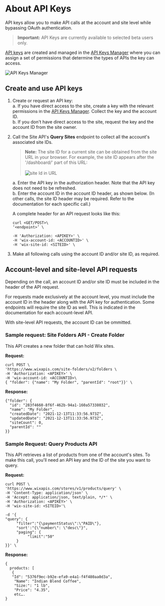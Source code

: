 # About API Keys

API keys allow you to make API calls at the account and site level while bypassing OAuth authentication. 

<blockquote class="important">

__Important:__
API Keys are currently available to selected beta users only.

</blockquote>

[API keys](https://support.wix.com/en/article/about-wix-api-keys) are created and managed in the [API Keys Manager](https://manage.wix.com/account/api-keys) where you can assign a set of permissions that determine the types of APIs the key can access.

![API Keys Manager](./../../media/APIKeysManager.jpg)

## Create and use API keys



1. Create or request an API key:  
     a. If you have direct access to the site, create a key with the relevant permissions in the [API Keys Manager](https://manage.wix.com/account/api-keys). Collect the key and the account ID.  
     b. If you don't have direct access to the site, request the key and the account ID from the site owner.  
2. Call the Site API's **Query Sites** endpoint to collect all the account's associated site IDs.

    > **Note:**
    > The site ID for a current site can be obtained from the site URL in your browser.
    > For example, the site ID appears after the '/dashboard/' part of this URL: <br />
    > <br />
    > ![site Id in URL](./../../media/siteid.png)

     

     a. Enter the API key in the authorization header. Note that the API key does not need to be refreshed.  
     b. Enter the account ID in the account ID header, as shown below. (In other calls, the site ID header may be required. Refer to the documentation for each specific call.)

     A complete header for an API request looks like this:

     ```
     curl <GET/POST>\
     ‘<endpoint>’ \

     -H 'Authorization: <APIKEY>' \
     -H 'wix-account-id: <ACCOUNTID>' \
     -H 'wix-site-id: <SITEID>' \
     ```
3. Make all following calls using the account ID and/or site ID, as required.

## Account-level and site-level API requests

Depending on the call, an account ID and/or site ID must be included in the header of the API request.

For requests made exclusively at the account level, you must include the account ID in the header along with the API key for authentication. Some endpoints will require the site ID as well. This is indicated in the documentation for each account-level API.

With site-level API requests, the account ID can be ommitted.

### Sample request: Site Folders API - Create Folder

This API creates a new folder that can hold Wix sites. 

**Request:**

```
curl POST \
'https://www.wixapis.com/site-folders/v2/folders \
-H 'Authorization: <APIKEY>' \
-H 'wix-account-id: <ACCOUNTID>\
{ "folder": {"name": "My Folder", "parentId": "root"}}' \
```

**Response:**

```
{"folder": {
  "id": "283f4660-8f6f-462b-94a1-160a57338032",
  "name": "My Folder",
  "createdDate": "2021-12-13T11:33:56.973Z",
  "updatedDate": "2021-12-13T11:33:56.973Z",
  "siteCount": 0,
  "parentId": ""
}} 
```

### Sample Request: Query Products API

This API retrieves a list of products from one of the account's sites. To make this call, you'll need an API key and the ID of the site you want to query.

**Request:**

```
curl POST \
'https://www.wixapis.com/stores/v1/products/query' \
-H 'Content-Type: application/json' \
-H 'Accept: application/json, text/plain, */*' \
-H 'Authorization: <APIKEY>' \
-H 'wix-site-id: <SITEID>'\

-d '{
"query": {
     "filter":"{\paymentStatus\":\"PAID\"},
     "sort':"{\"number\": \"desc\"}",
     "paging": {
          "limit":"50"
     }
}}' \
```

**Response:**

```json:
{
  products: [
   {
   "Id": "5376f9ec-b92e-efa9-e4a1-f4f480aa0d3a",
    "Name": "Indian Blend Coffee",
    "Size:": "1 lb",
    "Price": "4.35",
    etc….
}
```
